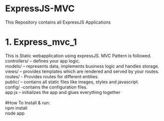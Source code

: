 # ExpressJS-MVC
This Repository contains all ExpressJS Applications<br>

# 1. Express_mvc_1
This is Static webapplication using expressJS. MVC Pattern is followed.</br>
controllers/ – defines your app  logic.</br>
models/ – represents data, implements business logic and handles storage.</br>
views/ – provides templates which are rendered and served by your routes.</br>
routes/ - Provides routes for different entities.</br>
public/ – contains all static files like images, styles and javascript.</br>
config/ -contains the configuration files.</br>
app.js – initializes the app and glues everything together</br>
</br>#How To Install  & run:</br>npm install</br>node app  
